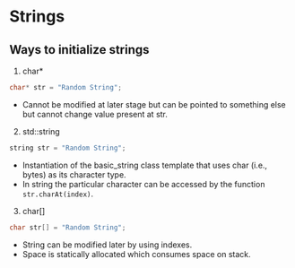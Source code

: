 # Strings

## Ways to initialize strings

1. char*

```c++
char* str = "Random String";
```
- Cannot be modified at later stage but can be pointed to something else but cannot change value present at str.

2. std::string

```c++
string str = "Random String";
```
- Instantiation of the basic_string class template that uses char (i.e., bytes) as its character type.
- In string the particular character can be accessed by the function `str.charAt(index)`.


3. char[]

```c++
char str[] = "Random String";
```
- String can be modified later by using indexes.
- Space is statically allocated which consumes space on stack.
